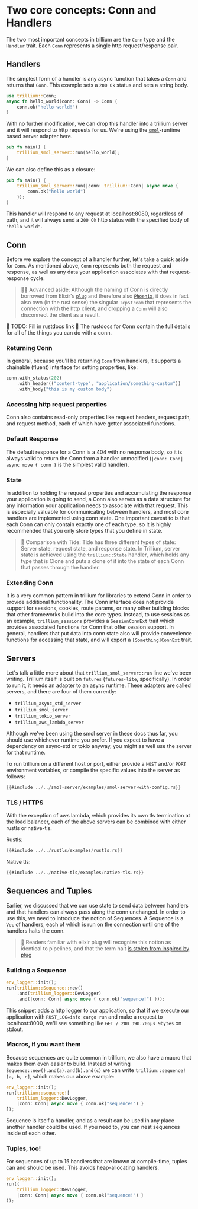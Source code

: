 # Two core concepts: Conn and Handlers

The two most important concepts in trillium are the `Conn` type and the
`Handler` trait. Each `Conn` represents a single http request/response
pair.

## Handlers

The simplest form of a handler is any async function that takes a
`Conn` and returns that `Conn`. This example sets a `200 Ok` status
and sets a string body.

```rust
use trillium::Conn;
async fn hello_world(conn: Conn) -> Conn {
    conn.ok("hello world!")
}
```

With no further modification, we can drop this handler into a trillium
server and it will respond to http requests for us. We're using the
[`smol`](https://github.com/smol-rs/smol)-runtime based server adapter
here.

```rust
pub fn main() {
    trillium_smol_server::run(hello_world);
}
```

We can also define this as a closure:

```rust
pub fn main() {
    trillium_smol_server::run(|conn: trillium::Conn| async move {
        conn.ok("hello world")
    });
}
```

This handler will respond to any request at localhost:8080, regardless of
path, and it will always send a `200 Ok` http status with the
specified body of `"hello world"`.

## Conn

Before we explore the concept of a handler further, let's take a quick
aside for `Conn`. As mentioned above, `Conn` represents both the
request and response, as well as any data your application associates
with that request-response cycle.

> 🧑‍🎓 Advanced aside: Although the naming of Conn is directly
> borrowed from Elixir's [`plug`](https://github.com/elixir-plug/plug)
> and therefore also [`Phoenix`](https://www.phoenixframework.org/),
> it does in fact also own (in the rust sense) the singular
> `TcpStream` that represents the connection with the http client, and
> dropping a `Conn` will also disconnect the client as a result.

🚧 TODO: Fill in rustdocs link 🚧
The rustdocs for Conn contain the full details for all of the things you can do with a conn.

### Returning Conn
In general, because you'll be returning `Conn` from handlers, it
supports a chainable (fluent) interface for setting properties, like:

```rust
conn.with_status(202)
    .with_header(("content-type", "application/something-custom"))
    .with_body("this is my custom body")
```

### Accessing http request properties

Conn also contains read-only properties like request headers, request
path, and request method, each of which have getter associated
functions.

### Default Response

The default response for a Conn is a 404 with no response body, so it
is always valid to return the Conn from a handler unmodified (`|conn:
Conn| async move { conn }` is the simplest valid handler).

### State

In addition to holding the request properties and accumulating the
response your application is going to send, a Conn also serves as a
data structure for any information your application needs to associate
with that request. This is especially valuable for communicating
between handlers, and most core handlers are implemented using conn
state. One important caveat to is that each Conn can only contain
exactly one of each type, so it is highly recommended that you only
store types that you define in state.

> 🌊 Comparison with Tide: Tide has three different types of state:
> Server state, request state, and response state. In Trillium, server
> state is achieved using the `trillium::State` handler, which holds any
> type that is Clone and puts a clone of it into the state of each
> Conn that passes through the handler.

### Extending Conn

It is a very common pattern in trillium for libraries to extend Conn in
order to provide additional functionality.  The Conn interface does
not provide support for sessions, cookies, route params, or many other
building blocks that other frameworks build into the core
types. Instead, to use sessions as an example, `trillium_sessions`
provides a `SessionConnExt` trait which provides associated functions
for Conn that offer session support. In general, handlers that put
data into conn state also will provide convenience functions for
accessing that state, and will export a `[Something]ConnExt` trait.

## Servers

Let's talk a little more about that `trillium_smol_server::run` line we've
been writing. Trillium itself is built on `futures` (`futures-lite`,
specifically). In order to run it, it needs an adapter to an async
runtime. These adapters are called servers, and there are four of them
currently:

* `trillium_async_std_server`
* `trillium_smol_server`
* `trillium_tokio_server`
* `trillium_aws_lambda_server`

Although we've been using the smol server in these docs thus far, you
should use whichever runtime you prefer. If you expect to have a
dependency on async-std or tokio anyway, you might as well use the
server for that runtime.

To run trillium on a different host or port, either provide a `HOST` and/or `PORT` environment variables, or compile the specific values into the server as follows:

```rust
{{#include ../../smol-server/examples/smol-server-with-config.rs}}
```

### TLS / HTTPS

With the exception of aws lambda, which provides its own tls
termination at the load balancer, each of the above servers can be
combined with either rustls or native-tls.

Rustls:
```rust
{{#include ../../rustls/examples/rustls.rs}}
```

Native tls:
```rust
{{#include ../../native-tls/examples/native-tls.rs}}
```

## Sequences and Tuples

Earlier, we discussed that we can use state to send data between
handlers and that handlers can always pass along the conn
unchanged. In order to use this, we need to introduce the notion of
Sequences. A Sequence is a `Vec` of handlers, each of which is run on
the connection until one of the handlers halts the conn.

> 🔌 Readers familiar with elixir plug will recognize this notion as
> identical to pipelines, and that the term halt [is ~~stolen from~~
> inspired by plug](https://hexdocs.pm/plug/Plug.Conn.html#halt/1)

### Building a Sequence

```rust
env_logger::init();
run(trillium::Sequence::new()
    .and(trillium_logger::DevLogger)
    .and(|conn: Conn| async move { conn.ok("sequence!") }));
```

This snippet adds a http logger to our application, so that if we
execute our application with `RUST_LOG=info cargo run` and make a
request to localhost:8000, we'll see something like `GET / 200
390.706µs 9bytes` on stdout.

### Macros, if you want them

Because sequences are quite common in trillium, we also have a macro that
makes them even easier to build. Instead of writing
`Sequence::new().and(a).and(b).and(c)` we can write
`trillium::sequence![a, b, c]`, which makes our above example:

```rust
env_logger::init();
run(trillium::sequence![
    trillium_logger::DevLogger,
    |conn: Conn| async move { conn.ok("sequence!") }
]);
```

Sequence is itself a handler, and as a result can be used in any place
another handler could be used.  If you need to, you can nest sequences
inside of each other.

### Tuples, too!

For sequences of up to 15 handlers that are known at compile-time,
tuples can and should be used. This avoids heap-allocating handlers.

```rust
env_logger::init();
run((
    trillium_logger::DevLogger,
    |conn: Conn| async move { conn.ok("sequence!") }
));
```
